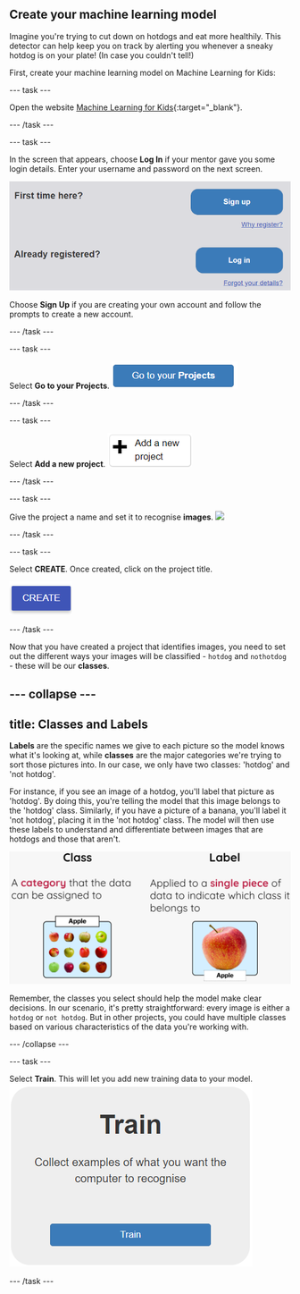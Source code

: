 ## Create your machine learning model

Imagine you're trying to cut down on hotdogs and eat more healthily. This detector can help keep you on track by alerting you whenever a sneaky hotdog is on your plate! (In case you couldn't tell!)

First, create your machine learning model on Machine Learning for Kids:

--- task ---

Open the website [Machine Learning for Kids](https://machinelearningforkids.co.uk/#!/login){:target="_blank"}.

--- /task ---

--- task ---

In the screen that appears, choose **Log In** if your mentor gave you some login details. Enter your username and password on the next screen.

![A picture of the blue log in button](images/singup_login.png)

Choose **Sign Up** if you are creating your own account and follow the prompts to create a new account.

--- /task ---

--- task ---

Select **Go to your Projects**.
![Image of the blue go to your projects button on machine learning for kids](images/go2projects.png)

--- /task ---

--- task ---

Select **Add a new project**.
![Image of a grey button which reads 'Go to your projects'](images/add_new_project.png)

--- /task ---

--- task ---

Give the project a name and set it to recognise **images**.
![](images/name_project.png)

--- /task ---

--- task ---

Select **CREATE**. Once created, click on the project title.

![](images/create_button.png)

--- /task ---


Now that you have created a project that identifies images, you need to set out the different ways your images will be classified - `hotdog` and `nothotdog` - these will be our **classes**.

--- collapse ---
---
title: Classes and Labels
---

**Labels** are the specific names we give to each picture so the model knows what it's looking at, while **classes** are the major categories we're trying to sort those pictures into. In our case, we only have two classes: 'hotdog' and 'not hotdog'.

For instance, if you see an image of a hotdog, you'll label that picture as 'hotdog'. By doing this, you're telling the model that this image belongs to the 'hotdog' class. Similarly, if you have a picture of a banana, you'll label it 'not hotdog', placing it in the 'not hotdog' class. The model will then use these labels to understand and differentiate between images that are hotdogs and those that aren't.

![An image explaining that a class is a major category images can be sorted into, showing a group of apple pictures in one box, next to an explanation that a label is given to each image to show which class it fits into, with a single apple picture](images/class_vs_label.png)

Remember, the classes you select should help the model make clear decisions. In our scenario, it's pretty straightforward: every image is either a `hotdog` or `not hotdog`. But in other projects, you could have multiple classes based on various characteristics of the data you're working with.

--- /collapse ---


--- task ---

Select **Train**. This will let you add new training data to your model.
![](images/train.png)

--- /task ---
